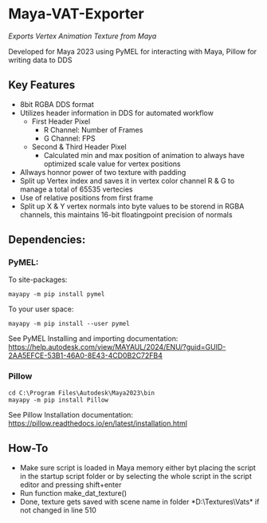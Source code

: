 # Maya-VAT-Exporter
*Exports Vertex Animation Texture from Maya*

Developed for Maya 2023 using PyMEL for interacting with Maya, Pillow for writing data to DDS


## Key Features 
* 8bit RGBA DDS format
* Utilizes header information in DDS for automated workflow
  - First Header Pixel
    - R Channel: Number of Frames
    - G Channel: FPS
  - Second & Third Header Pixel
    - Calculated min and max position of animation to always have optimized scale value for vertex positions
* Allways honnor power of two texture with padding
* Split up Vertex index and saves it in vertex color channel R & G to manage a total of 65535 vertecies
* Use of relative positions from first frame
* Split up X & Y vertex normals into byte values to be storend in RGBA channels, this maintains 16-bit floatingpoint precision of normals

## Dependencies:


  ### PyMEL:

  To site-packages:	
  
    mayapy -m pip install pymel
  To your user space:	
  
    mayapy -m pip install --user pymel
  
  See PyMEL Installing and importing documentation: https://help.autodesk.com/view/MAYAUL/2024/ENU/?guid=GUID-2AA5EFCE-53B1-46A0-8E43-4CD0B2C72FB4



  ### Pillow

    cd C:\Program Files\Autodesk\Maya2023\bin
    mayapy -m pip install Pillow
  See Pillow Installation documentation: https://pillow.readthedocs.io/en/latest/installation.html


  
## How-To
* Make sure script is loaded in Maya memory either byt placing the script in the startup script folder or by selecting the whole script in the script editor and pressing shift+enter
* Run function make_dat_texture()
* Done, texture gets saved with scene name in folder *D:\Textures\Vats\* if not changed in line 510
